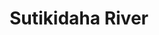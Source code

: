 ---
title: "Sutikidaha River"
title_bn: "সুতকিদহ নদী"
description: "This river derived from Gohala river at Beltoilo Mouja of Ullapara Upazilla, Sirajganj and fallen into Gumnai river at Horiyabari."
---